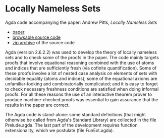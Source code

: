 # Locally Nameless Sets
Agda code accompanying the paper: Andrew Pitts, _Locally Nameless Sets_

- [paper]()
- [browsable source code]()
- [zip archive]() of the source code

Agda (version 2.6.2.2) was used to develop the theory of locally nameless sets and to check some of the proofs in the paper. The code mainly targets proofs that involve equational reasoning combined with the use of atoms and indices that are sufficiently fresh (via cofinite quantification). Some of these proofs involve a lot of nested case analysis on elements of sets with decidable equality (atoms and indices); some of the equational axioms are unfamiliar-looking and combinatorially complicated; and it is easy to forget to check necessary freshness conditions are satisfied when doing informal proofs. For all these reasons the use of an interactive theorem prover to produce machine-checked proofs was essential to gain assurance that the results in the paper are correct.

The Agda code is stand-alone: some standard definitions (that might otherwise be called from Agda's Standard Library) are collected in the file Prelude.agda. The last part of the development requires function extensionality, which we postulate (file FunExt.agda).
